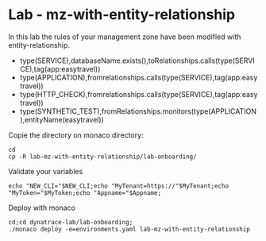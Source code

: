 #  Lab - mz-with-entity-relationship

In this lab the rules of your management zone have been modified with entity-relationship.  
- type(SERVICE),databaseName.exists(),toRelationships.calls(type(SERVICE),tag(app:easytravel<xx>))  
- type(APPLICATION),fromrelationships.calls(type(SERVICE),tag(app:easytravel<xx>))  
- type(HTTP_CHECK),fromrelationships.calls(type(SERVICE),tag(app:easytravel<xx>))  
- type(SYNTHETIC_TEST),fromRelationships.monitors(type(APPLICATION),entityName(easytravel<xx>))  

Copie the directory on monaco directory:  

    cd
    cp -R lab-mz-with-entity-relationship/lab-onboarding/
	   
Validate your variables  

    echo "NEW_CLI="$NEW_CLI;echo "MyTenant=https://"$MyTenant;echo "MyToken="$MyToken;echo "Appname="$Appname;
		   
Deploy with monaco  

    cd;cd dynatrace-lab/lab-onboarding;
    ./monaco deploy -e=environments.yaml lab-mz-with-entity-relationship
